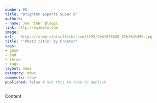```yaml
---
number: 00
title: "Brighton eSports Super 8"
authors:
- name: Joe 'IGN' Bloggs
link: http://example.com
image:
url:   http://farm4.staticflickr.com/3192/2941676828_07b19d1699.jpg
title: "'Photo title' by Creator"
tags:
- game
- and
- three
- tags
layout: news
category: news
comments: true
published: false # Set this to true to publish
---
```


Content
